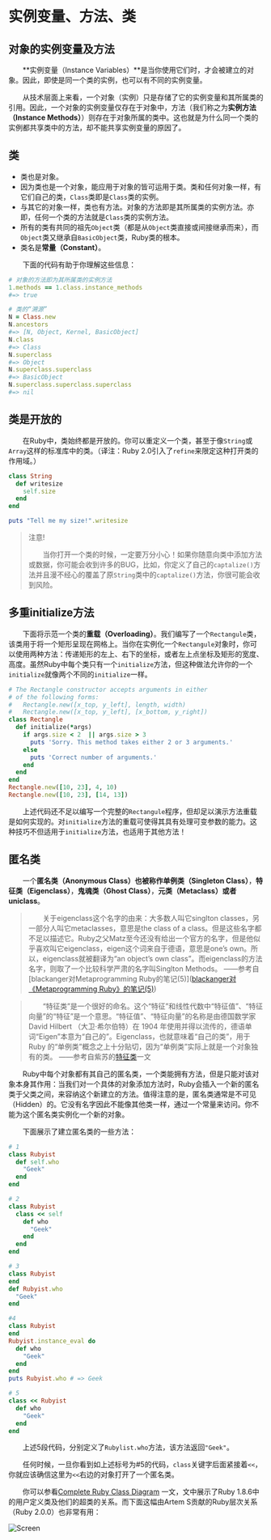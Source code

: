 # 实例变量、方法、类

## 对象的实例变量及方法

　　**实例变量（Instance Variables）**是当你使用它们时，才会被建立的对象。因此，即使是同一个类的实例，也可以有不同的实例变量。

　　从技术层面上来看，一个对象（实例）只是存储了它的实例变量和其所属类的引用。因此，一个对象的实例变量仅存在于对象中，方法（我们称之为**实例方法（Instance Methods）**）则存在于对象所属的类中。这也就是为什么同一个类的实例都共享类中的方法，却不能共享实例变量的原因了。

## 类

+ 类也是对象。
+ 因为类也是一个对象，能应用于对象的皆可运用于类。类和任何对象一样，有它们自己的类，`Class`类即是`Class`类的实例。
+ 与其它的对象一样，类也有方法。对象的方法即是其所属类的实例方法。亦即，任何一个类的方法就是`Class`类的实例方法。
+ 所有的类有共同的祖先`Object`类（都是从`Object`类直接或间接继承而来），而`Object`类又继承自`BasicObject`类，Ruby类的根本。
+ 类名是**常量（Constant）**。

　　下面的代码有助于你理解这些信息：

```ruby
# 对象的方法即为其所属类的实例方法
1.methods == 1.class.instance_methods
#=> true

# 类的“溯源”
N = Class.new
N.ancestors
#=> [N, Object, Kernel, BasicObject]
N.class
#=> Class
N.superclass
#=> Object
N.superclass.superclass
#=> BasicObject
N.superclass.superclass.superclass
#=> nil
```

## 类是开放的

　　在Ruby中，类始终都是开放的。你可以重定义一个类，甚至于像`String`或`Array`这样的标准库中的类。（译注：Ruby 2.0引入了`refine`来限定这种打开类的作用域。）

```ruby
class String
  def writesize
    self.size
  end
end

puts "Tell me my size!".writesize
```
> 注意!
>
> 　　当你打开一个类的时候，一定要万分小心！如果你随意向类中添加方法或数据，你可能会收到许多的BUG，比如，你定义了自己的`captalize()`方法并且漫不经心的覆盖了原`String`类中的`captalize()`方法，你很可能会收到风险。

## 多重initialize方法

　　下面将示范一个类的**重载（Overloading）**。我们编写了一个`Rectangule`类，该类用于将一个矩形呈现在网格上。当你在实例化一个`Rectangule`对象时，你可以使用两种方法：传递矩形的左上、右下的坐标，或者左上点坐标及矩形的宽度、高度。虽然Ruby中每个类只有一个`initialize`方法，但这种做法允许你的一个`initialize`就像两个不同的`initialize`一样。

```ruby
# The Rectangle constructor accepts arguments in either
# of the following forms:
#   Rectangle.new([x_top, y_left], length, width)
#   Rectangle.new([x_top, y_left], [x_bottom, y_right])
class Rectangle
  def initialize(*args)
    if args.size < 2  || args.size > 3
      puts 'Sorry. This method takes either 2 or 3 arguments.'
    else
      puts 'Correct number of arguments.'
    end
  end
end
Rectangle.new([10, 23], 4, 10)
Rectangle.new([10, 23], [14, 13])
```

　　上述代码还不足以编写一个完整的`Rectangule`程序，但却足以演示方法重载是如何实现的。对`initialize`方法的重载可使得其具有处理可变参数的能力。这种技巧不但适用于`initialize`方法，也适用于其他方法！

## 匿名类

　　一个**匿名类（Anonymous Class）**也被称作**单例类（Singleton Class）**，**特征类（Eigenclass）**，**鬼魂类（Ghost Class）**，**元类（Metaclass）**或者**uniclass**。

> 　　关于eigenclass这个名字的由来：大多数人叫它singlton classes，另一部分人叫它metaclasses，意思是the class of a class。但是这些名字都不足以描述它。Ruby之父Matz至今还没有给出一个官方的名字，但是他似乎喜欢叫它eigenclass，eigen这个词来自于德语，意思是one’s own。所以，eigenclass就被翻译为“an object’s own class”。而eigenclass的方法名字，则取了一个比较科学严肃的名字叫Singlton Methods。
> ——参考自[blackanger对Metaprogramming Ruby的笔记(5)]([blackanger对《Metaprogramming Ruby》的笔记(5)](http://book.douban.com/people/blackanger/annotation/4086938/))

> 　　“特征类”是一个很好的命名。这个“特征”和线性代数中“特征值”、“特征向量”的“特征”是一个意思。“特征值”、“特征向量”的名称是由德国数学家 David Hilbert （大卫·希尔伯特）在 1904 年使用并得以流传的，德语单词“Eigen”本意为“自己的”。Eigenclass，也就意味着“自己的类”，用于 Ruby 的“单例类”概念之上十分贴切，因为“单例类”实际上就是一个对象独有的类。
> ——参考自紫苏的[特征类](http://szsu.wordpress.com/2011/01/17/%E7%89%B9%E5%BE%81%E7%B1%BB/)一文

　　Ruby中每个对象都有其自己的匿名类，一个类能拥有方法，但是只能对该对象本身其作用：当我们对一个具体的对象添加方法时，Ruby会插入一个新的匿名类于父类之间，来容纳这个新建立的方法。值得注意的是，匿名类通常是不可见（Hidden）的。它没有名字因此不能像其他类一样，通过一个常量来访问。你不能为这个匿名类实例化一个新的对象。

　　下面展示了建立匿名类的一些方法：

```ruby
# 1
class Rubyist
  def self.who
    "Geek"
  end
end

# 2
class Rubyist
  class << self
    def who
      "Geek"
    end
  end
end

# 3
class Rubyist
end
def Rubyist.who
  "Geek"
end

#4
class Rubyist
end
Rubyist.instance_eval do
  def who
    "Geek"
  end
end
puts Rubyist.who # => Geek

# 5
class << Rubyist
  def who
    "Geek"
  end
end
```
　　上述5段代码，分别定义了`Rubylist.who`方法，该方法返回`"Geek"`。

　　任何时候，一旦你看到如上述标号为#5的代码，`class`关键字后面紧接着`<<`，你就应该确信这里为`<<`右边的对象打开了一个匿名类。

　　你可以参看[Complete Ruby Class Diagram](http://banisterfiend.wordpress.com/2008/11/25/a-complete-ruby-class-diagram/) 一文，文中展示了Ruby 1.8.6中的用户定义类及他们的超类的关系。而下面这幅由Artem S贡献的Ruby层次关系（Ruby 2.0.0）也非常有用：

![Screen](http://rubylearning.com/images/Ruby_2.0.0_Hierarchy.png)
